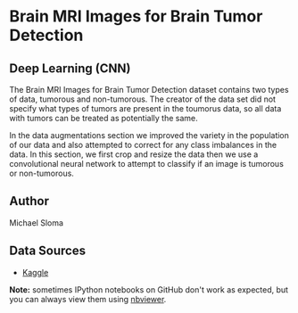 # Brain MRI Images for Brain Tumor Detection
## Deep Learning (CNN)

The Brain MRI Images for Brain Tumor Detection dataset contains two types of data, tumorous and non-tumorous. The creator 
of the data set did not specify what types of tumors are present in the toumorus data, so all data with tumors can be 
treated as potentially the same.

In the data augmentations section we improved the variety in the population of our data and also attempted to correct
for any class imbalances in the data. In this section, we first crop and resize the data then we use a convolutional 
neural network to attempt to classify if an image is tumorous or non-tumorous.

## Author
Michael Sloma

## Data Sources
* [Kaggle](https://www.kaggle.com/navoneel/brain-mri-images-for-brain-tumor-detection)


**Note:** sometimes IPython notebooks on GitHub don't work as expected, but you can always view them using [nbviewer](https://nbviewer.jupyter.org/).



